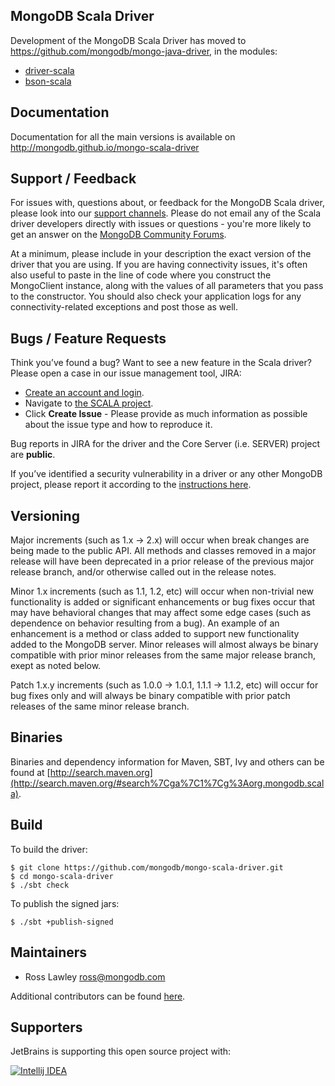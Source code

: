 ## MongoDB Scala Driver ##

Development of the MongoDB Scala Driver has moved to https://github.com/mongodb/mongo-java-driver, in the modules:

* [driver-scala](https://github.com/mongodb/mongo-java-driver/tree/master/driver-scala)
* [bson-scala](https://github.com/mongodb/mongo-java-driver/tree/master/bson-scala)

## Documentation

Documentation for all the main versions is available on http://mongodb.github.io/mongo-scala-driver

## Support / Feedback

For issues with, questions about, or feedback for the MongoDB Scala driver, please look into
our [support channels](https://docs.mongodb.com/manual/support). Please
do not email any of the Scala driver developers directly with issues or
questions - you're more likely to get an answer on the [MongoDB Community Forums](https://community.mongodb.com/tags/c/drivers-odms-connectors/7/scala-driver).

At a minimum, please include in your description the exact version of the driver that you are using.  If you are having
connectivity issues, it's often also useful to paste in the line of code where you construct the MongoClient instance,
along with the values of all parameters that you pass to the constructor. You should also check your application logs for
any connectivity-related exceptions and post those as well.

## Bugs / Feature Requests

Think you’ve found a bug? Want to see a new feature in the Scala driver? Please open a
case in our issue management tool, JIRA:

- [Create an account and login](https://jira.mongodb.org).
- Navigate to [the SCALA project](https://jira.mongodb.org/browse/SCALA).
- Click **Create Issue** - Please provide as much information as possible about the issue type and how to reproduce it.

Bug reports in JIRA for the driver and the Core Server (i.e. SERVER) project are **public**.

If you’ve identified a security vulnerability in a driver or any other
MongoDB project, please report it according to the [instructions here](http://docs.mongodb.org/manual/tutorial/create-a-vulnerability-report).

## Versioning

Major increments (such as 1.x -> 2.x) will occur when break changes are being made to the public API.  All methods and
classes removed in a major release will have been deprecated in a prior release of the previous major release branch, and/or otherwise
called out in the release notes.

Minor 1.x increments (such as 1.1, 1.2, etc) will occur when non-trivial new functionality is added or significant enhancements or bug
fixes occur that may have behavioral changes that may affect some edge cases (such as dependence on behavior resulting from a bug). An
example of an enhancement is a method or class added to support new functionality added to the MongoDB server.   Minor releases will
almost always be binary compatible with prior minor releases from the same major release branch, exept as noted below.

Patch 1.x.y increments (such as 1.0.0 -> 1.0.1, 1.1.1 -> 1.1.2, etc) will occur for bug fixes only and will always be binary compatible
with prior patch releases of the same minor release branch.

## Binaries

Binaries and dependency information for Maven, SBT, Ivy and others can be found at
[http://search.maven.org](http://search.maven.org/#search%7Cga%7C1%7Cg%3Aorg.mongodb.scala).

## Build

To build the driver:

```
$ git clone https://github.com/mongodb/mongo-scala-driver.git
$ cd mongo-scala-driver
$ ./sbt check
```

To publish the signed jars:

```
$ ./sbt +publish-signed
```

## Maintainers

* Ross Lawley          ross@mongodb.com

Additional contributors can be found [here](https://github.com/mongodb/mongo-scala-driver/graphs/contributors).

## Supporters

JetBrains is supporting this open source project with:

[![Intellij IDEA](http://www.jetbrains.com/img/logos/logo_intellij_idea.png)](http://www.jetbrains.com/idea/)
